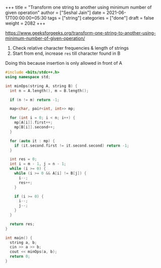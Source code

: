 +++
title = "Transform one string to another using minimum number of given operation"
author = ["Seshal Jain"]
date = 2021-06-17T00:00:00+05:30
tags = ["string"]
categories = ["done"]
draft = false
weight = 2082
+++

<https://www.geeksforgeeks.org/transform-one-string-to-another-using-minimum-number-of-given-operation/>

1.  Check relative character frequencies & length of strings
2.  Start from end, increase `res` till character found in B

Doing this because insertion is only allowed in front of A

```cpp
#include <bits/stdc++.h>
using namespace std;

int minOps(string A, string B) {
  int n = A.length(), m = B.length();

  if (n != m) return -1;

  map<char, pair<int, int>> mp;

  for (int i = 0; i < n; i++) {
    mp[A[i]].first++;
    mp[B[i]].second++;
  }

  for (auto it : mp) {
    if (it.second.first != it.second.second) return -1;
  }

  int res = 0;
  int i = m - 1, j = n - 1;
  while (i >= 0) {
    while (i >= 0 && A[i] != B[j]) {
      i--;
      res++;
    }

    if (i >= 0) {
      i--;
      j--;
    }
  }

  return res;
}

int main() {
  string a, b;
  cin >> a >> b;
  cout << minOps(a, b);
  return 0;
}
```

